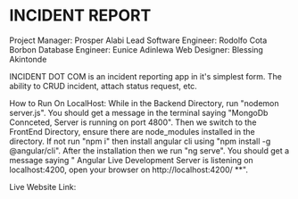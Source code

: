 # INCIDENT REPORT



Project Manager: Prosper Alabi
Lead Software Engineer: Rodolfo Cota Borbon
Database Engineer: Eunice Adinlewa
Web Designer: Blessing Akintonde

INCIDENT DOT COM is an incident reporting app in it's simplest form. The ability to CRUD incident, attach status request, etc.

How to Run On LocalHost:
While in the Backend Directory, run "nodemon server.js". You should get a message in the terminal saying "MongoDb Connceted, Server is running on port 4800".
Then we switch to the FrontEnd Directory, ensure there are node_modules installed in the directory. If not run "npm i" then install angular cli using "npm install -g @angular/cli". After the installation then we run "ng serve". You should get a message saying " Angular Live Development Server is listening on localhost:4200, open your browser on http://localhost:4200/ \*\*".

Live Website Link:
